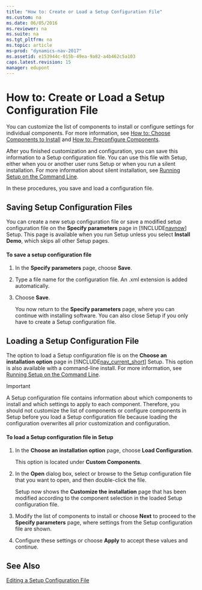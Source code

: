 ```yaml
---
title: "How to: Create or Load a Setup Configuration File"
ms.custom: na
ms.date: 06/05/2016
ms.reviewer: na
ms.suite: na
ms.tgt_pltfrm: na
ms.topic: article
ms-prod: "dynamics-nav-2017"
ms.assetid: e153944c-015b-49ea-9a82-a4b462c5a103
caps.latest.revision: 15
manager: edupont
---
```

# How to: Create or Load a Setup Configuration File
You can customize the list of components to install or configure settings for individual components. For more information, see [How to: Choose Components to Install](How-to--Choose%20Components%20to%20Install.md) and [How to: Preconfigure Components](How-to--Preconfigure%20Components.md).  
  
 After you finished customization and configuration, you can save this information to a Setup configuration file. You can use this file with Setup, either when you or another user runs Setup or when you run a silent installation. For more information about silent installation, see [Running Setup on the Command Line](Running-Setup-on-the-Command-Line.md).  
  
 In these procedures, you save and load a configuration file.  
  
## Saving Setup Configuration Files  
 You can create a new setup configuration file or save a modified setup configuration file on the **Specify parameters** page in [!INCLUDE[navnow](includes/navnow_md.md)] Setup. This page is available when you run Setup unless you select **Install Demo**, which skips all other Setup pages.  
  
#### To save a setup configuration file  
  
1.  In the **Specify parameters** page, choose **Save**.  
  
2.  Type a file name for the configuration file. An .xml extension is added automatically.  
  
3.  Choose **Save**.  
  
     You now return to the **Specify parameters** page, where you can continue with installing software. You can also close Setup if you only have to create a Setup configuration file.  
  
## Loading a Setup Configuration File  
 The option to load a Setup configuration file is on the **Choose an installation option** page in [!INCLUDE[nav_current_short](includes/nav_current_short_md.md)] Setup. This option is also available with a command-line install. For more information, see [Running Setup on the Command Line](Running-Setup-on-the-Command-Line.md).  
  
> [!IMPORTANT]  
>  A Setup configuration file contains information about which components to install and which settings to apply to each component. Therefore, you should not customize the list of components or configure components in Setup before you load a Setup configuration file because loading the configuration overwrites all prior customization and configuration.  
  
#### To load a Setup configuration file in Setup  
  
1.  In the **Choose an installation option** page, choose **Load Configuration**.  
  
     This option is located under **Custom Components**.  
  
2.  In the **Open** dialog box, select or browse to the Setup configuration file that you want to open, and then double-click the file.  
  
     Setup now shows the **Customize the installation** page that has been modified according to the component selection in the loaded Setup configuration file.  
  
3.  Modify the list of components to install or choose **Next** to proceed to the **Specify parameters** page, where settings from the Setup configuration file are shown.  
  
4.  Configure these settings or choose **Apply** to accept these values and continue.  
  
## See Also  
 [Editing a Setup Configuration File](Editing-a-Setup-Configuration-File.md)